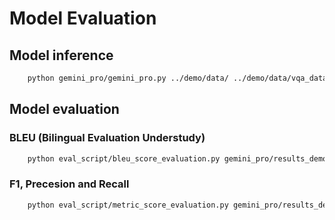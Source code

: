 # Model Evaluation

## Model inference
```bash
    python gemini_pro/gemini_pro.py ../demo/data/ ../demo/data/vqa_data.json gemini_pro/results_demo.json
```

## Model evaluation
### BLEU (Bilingual Evaluation Understudy)
```bash
    python eval_script/bleu_score_evaluation.py gemini_pro/results_demo.json
```
### F1, Precesion and Recall
```bash
    python eval_script/metric_score_evaluation.py gemini_pro/results_demo.json
```

